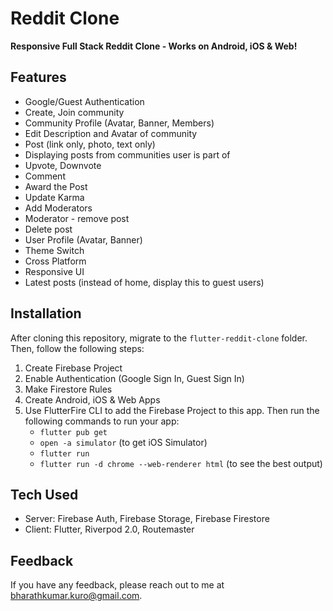 # Reddit Clone

**Responsive Full Stack Reddit Clone - Works on Android, iOS & Web!**

## Features

- Google/Guest Authentication
- Create, Join community
- Community Profile (Avatar, Banner, Members)
- Edit Description and Avatar of community
- Post (link only, photo, text only)
- Displaying posts from communities user is part of
- Upvote, Downvote
- Comment
- Award the Post
- Update Karma
- Add Moderators
- Moderator - remove post
- Delete post
- User Profile (Avatar, Banner)
- Theme Switch
- Cross Platform
- Responsive UI
- Latest posts (instead of home, display this to guest users)

## Installation

After cloning this repository, migrate to the `flutter-reddit-clone` folder. Then, follow the following steps:

1. Create Firebase Project
2. Enable Authentication (Google Sign In, Guest Sign In)
3. Make Firestore Rules
4. Create Android, iOS & Web Apps
5. Use FlutterFire CLI to add the Firebase Project to this app. Then run the following commands to run your app:
    - `flutter pub get`
    - `open -a simulator` (to get iOS Simulator)
    - `flutter run`
    - `flutter run -d chrome --web-renderer html` (to see the best output)

## Tech Used

- Server: Firebase Auth, Firebase Storage, Firebase Firestore
- Client: Flutter, Riverpod 2.0, Routemaster

## Feedback

If you have any feedback, please reach out to me at bharathkumar.kuro@gmail.com.
